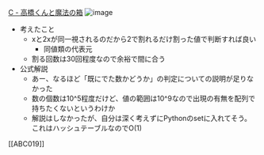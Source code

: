 
[C - 高橋くんと魔法の箱](https://atcoder.jp/contests/abc019/tasks/abc019_3)
![image](https://gyazo.com/1aaceef3c8e29db0b95df8a27619e4ca/thumb/1000)
- 考えたこと
    - xと2xが同一視されるのだから2で割れるだけ割った値で判断すれば良い
        - 同値類の代表元
    - 割る回数は30回程度なので余裕で間に合う
- 公式解説
    - あー、なるほど「既にでた数かどうか」の判定についての説明が足りなかった
    - 数の個数は10^5程度だけど、値の範囲は10^9なので出現の有無を配列で持ちたくないというわけか
    - 解説はしなかったが、自分は深く考えずにPythonのsetに入れてそう。これはハッシュテーブルなのでO(1)

[[ABC019]]
